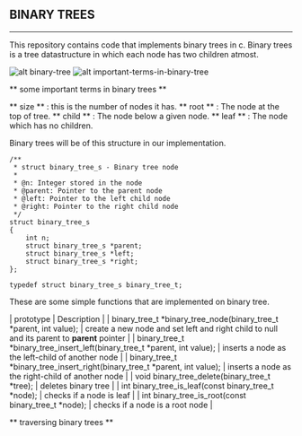 ## BINARY TREES
---

This repository contains code that implements binary trees in c. Binary trees is
a tree datastructure in which each node has two children atmost.

![alt binary-tree](https://media.geeksforgeeks.org/wp-content/cdn-uploads/2009/06/tree12.gif)
![alt important-terms-in-binary-tree](https://www.tutorialspoint.com/data_structures_algorithms/images/binary_tree.jpg)

** some important terms in binary trees **

** size ** : this is the number of nodes it has.
** root ** : The node at the top of tree.
** child ** : The node below a given node.
** leaf ** : The node which has no children.


Binary trees will be of this structure in our implementation.

```
/**
 * struct binary_tree_s - Binary tree node
 *
 * @n: Integer stored in the node
 * @parent: Pointer to the parent node
 * @left: Pointer to the left child node
 * @right: Pointer to the right child node
 */
struct binary_tree_s
{
    int n;
    struct binary_tree_s *parent;
    struct binary_tree_s *left;
    struct binary_tree_s *right;
};

typedef struct binary_tree_s binary_tree_t;
```

These are some simple functions that are implemented on binary tree.

| prototype | Description |
| binary_tree_t *binary_tree_node(binary_tree_t *parent, int value); | create a new node and set left and right child to null and its parent to **parent** pointer |
| binary_tree_t *binary_tree_insert_left(binary_tree_t *parent, int value); | inserts a node as the left-child of another node |
| binary_tree_t *binary_tree_insert_right(binary_tree_t *parent, int value); | inserts a node as the right-child of another node |
| void binary_tree_delete(binary_tree_t *tree); | deletes binary tree |
| int binary_tree_is_leaf(const binary_tree_t *node); | checks if a node is leaf |
| int binary_tree_is_root(const binary_tree_t *node); | checks if a node is a root node |


** traversing binary trees **

